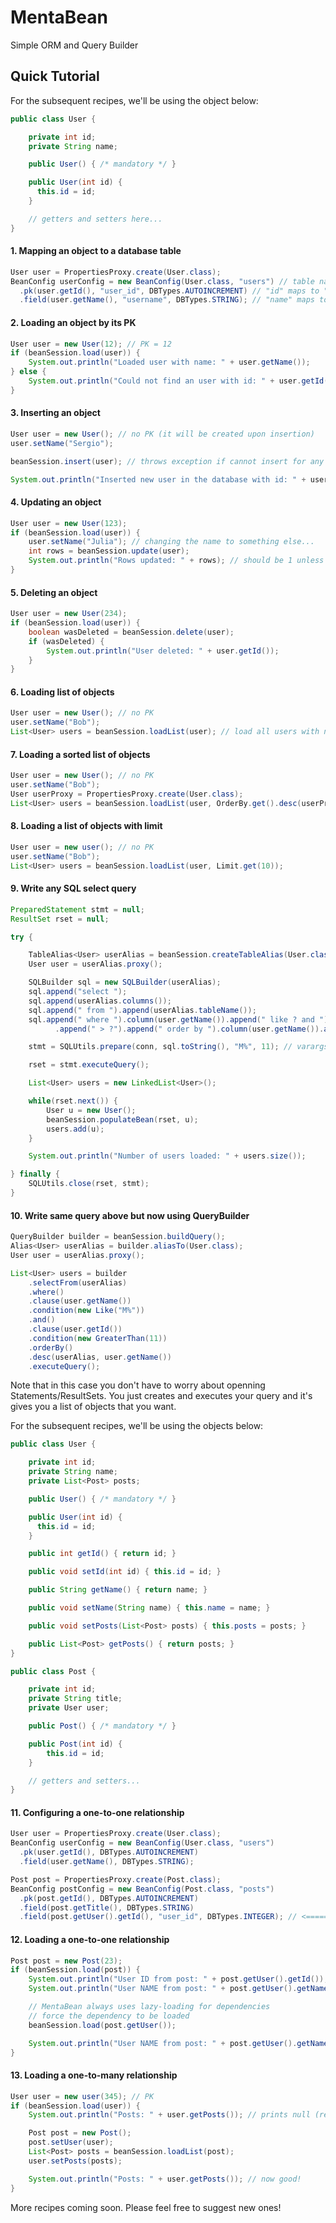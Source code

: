 # MentaBean
Simple ORM and Query Builder

## Quick Tutorial

For the subsequent recipes, we'll be using the object below:
```Java
public class User {

	private int id;
	private String name;

	public User() { /* mandatory */ }

	public User(int id) {
	  this.id = id;
	}

	// getters and setters here...
}
```

#### 1. Mapping an object to a database table
```Java
User user = PropertiesProxy.create(User.class);
BeanConfig userConfig = new BeanConfig(User.class, "users") // table name is "users"
  .pk(user.getId(), "user_id", DBTypes.AUTOINCREMENT) // "id" maps to "user_id" column
  .field(user.getName(), "username", DBTypes.STRING); // "name" maps to "name" column
```

#### 2. Loading an object by its PK
```Java
User user = new User(12); // PK = 12
if (beanSession.load(user)) {
	System.out.println("Loaded user with name: " + user.getName());
} else {
	System.out.println("Could not find an user with id: " + user.getId());
}
```

#### 3. Inserting an object
```Java
User user = new User(); // no PK (it will be created upon insertion)
user.setName("Sergio");

beanSession.insert(user); // throws exception if cannot insert for any reason

System.out.println("Inserted new user in the database with id: " + user.getId());
```

#### 4. Updating an object
```Java
User user = new User(123);
if (beanSession.load(user)) {
	user.setName("Julia"); // changing the name to something else...
	int rows = beanSession.update(user);
	System.out.println("Rows updated: " + rows); // should be 1 unless the name was already "Julia"
}
```

#### 5. Deleting an object
```Java
User user = new User(234);
if (beanSession.load(user)) {
	boolean wasDeleted = beanSession.delete(user);
	if (wasDeleted) {
		System.out.println("User deleted: " + user.getId());
	}
}
```
#### 6. Loading list of objects
```Java
User user = new User(); // no PK
user.setName("Bob");
List<User> users = beanSession.loadList(user); // load all users with name "Bob"
```

#### 7. Loading a sorted list of objects
```Java
User user = new User(); // no PK
user.setName("Bob");
User userProxy = PropertiesProxy.create(User.class);
List<User> users = beanSession.loadList(user, OrderBy.get().desc(userProxy.getId()));
```

#### 8. Loading a list of objects with limit
```Java
User user = new user(); // no PK
user.setName("Bob");
List<User> users = beanSession.loadList(user, Limit.get(10));
```

#### 9. Write any SQL select query
```Java
PreparedStatement stmt = null;
ResultSet rset = null;

try {

    TableAlias<User> userAlias = beanSession.createTableAlias(User.class);
    User user = userAlias.proxy();

    SQLBuilder sql = new SQLBuilder(userAlias);
    sql.append("select ");
    sql.append(userAlias.columns());
    sql.append(" from ").append(userAlias.tableName());
    sql.append(" where ").column(user.getName()).append(" like ? and ").column(user.getId())
		  .append(" > ?").append(" order by ").column(user.getName()).append(" desc");

    stmt = SQLUtils.prepare(conn, sql.toString(), "M%", 11); // varargs for params

    rset = stmt.executeQuery();

    List<User> users = new LinkedList<User>();

    while(rset.next()) {
        User u = new User();
        beanSession.populateBean(rset, u);
        users.add(u);
    }

    System.out.println("Number of users loaded: " + users.size());

} finally {
    SQLUtils.close(rset, stmt);
}
```

#### 10. Write same query above but now using QueryBuilder
```Java
QueryBuilder builder = beanSession.buildQuery();
Alias<User> userAlias = builder.aliasTo(User.class);
User user = userAlias.proxy();

List<User> users = builder
	.selectFrom(userAlias)
	.where()
	.clause(user.getName())
	.condition(new Like("M%"))
	.and()
	.clause(user.getId())
	.condition(new GreaterThan(11))
	.orderBy()
	.desc(userAlias, user.getName())
	.executeQuery();
```
Note that in this case you don't have to worry about openning Statements/ResultSets. You just creates and executes your query and it's gives you a list of objects that you want.

For the subsequent recipes, we'll be using the objects below:
```Java
public class User {

	private int id;
	private String name;
	private List<Post> posts;

	public User() { /* mandatory */ }

	public User(int id) {
      this.id = id;
	}

	public int getId() { return id; }

	public void setId(int id) { this.id = id; }

	public String getName() { return name; }

	public void setName(String name) { this.name = name; }

	public void setPosts(List<Post> posts) { this.posts = posts; }

	public List<Post> getPosts() { return posts; }
}

public class Post {

	private int id;
	private String title;
	private User user;

	public Post() { /* mandatory */ }

	public Post(int id) {
		this.id = id;
	}

	// getters and setters...
}
```

#### 11. Configuring a one-to-one relationship
```Java
User user = PropertiesProxy.create(User.class);
BeanConfig userConfig = new BeanConfig(User.class, "users")
  .pk(user.getId(), DBTypes.AUTOINCREMENT)
  .field(user.getName(), DBTypes.STRING);

Post post = PropertiesProxy.create(Post.class);
BeanConfig postConfig = new BeanConfig(Post.class, "posts")
  .pk(post.getId(), DBTypes.AUTOINCREMENT)
  .field(post.getTitle(), DBTypes.STRING)
  .field(post.getUser().getId(), "user_id", DBTypes.INTEGER); // <===== user_id is the FK column linked to the User PK
```

#### 12. Loading a one-to-one relationship
```Java
Post post = new Post(23);
if (beanSession.load(post)) {
	System.out.println("User ID from post: " + post.getUser().getId()); // works
	System.out.println("User NAME from post: " + post.getUser().getName()); // prints null

	// MentaBean always uses lazy-loading for dependencies
	// force the dependency to be loaded
	beanSession.load(post.getUser());

	System.out.println("User NAME from post: " + post.getUser().getName()); // now good!
}
```

#### 13. Loading a one-to-many relationship
```Java
User user = new user(345); // PK
if (beanSession.load(user)) {
	System.out.println("Posts: " + user.getPosts()); // prints null (remember lazy-loading)

	Post post = new Post();
	post.setUser(user);
	List<Post> posts = beanSession.loadList(post);
	user.setPosts(posts);

	System.out.println("Posts: " + user.getPosts()); // now good!
}
```

More recipes coming soon. Please feel free to suggest new ones!
